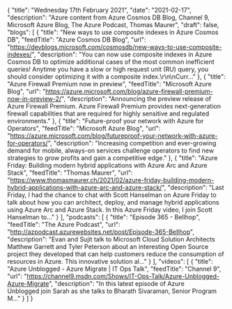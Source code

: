 {
  "title": "Wednesday 17th February 2021",
  "date": "2021-02-17",
  "description": "Azure content from Azure Cosmos DB Blog, Channel 9, Microsoft Azure Blog, The Azure Podcast, Thomas Maurer",
  "draft": false,
  "blogs": [
    {
      "title": "New ways to use composite indexes in Azure Cosmos DB",
      "feedTitle": "Azure Cosmos DB Blog",
      "url": "https://devblogs.microsoft.com/cosmosdb/new-ways-to-use-composite-indexes/",
      "description": "You can now use composite indexes in Azure Cosmos DB to optimize additional cases of the most common inefficient queries! Anytime you have a slow or high request unit (RU) query, you should consider optimizing it with a composite index.\r\n\nCurr..."
    },
    {
      "title": "Azure Firewall Premium now in preview",
      "feedTitle": "Microsoft Azure Blog",
      "url": "https://azure.microsoft.com/blog/azure-firewall-premium-now-in-preview-2/",
      "description": "Announcing the preview release of Azure Firewall Premium. Azure Firewall Premium provides next-generation firewall capabilities that are required for highly sensitive and regulated environments."
    },
    {
      "title": "Future-proof your network with Azure for Operators",
      "feedTitle": "Microsoft Azure Blog",
      "url": "https://azure.microsoft.com/blog/futureproof-your-network-with-azure-for-operators/",
      "description": "Increasing competition and ever-growing demand for mobile, always-on services challenge operators to find new strategies to grow profits and gain a competitive edge."
    },
    {
      "title": "Azure Friday: Building modern hybrid applications with Azure Arc and Azure Stack",
      "feedTitle": "Thomas Maurer",
      "url": "https://www.thomasmaurer.ch/2021/02/azure-friday-building-modern-hybrid-applications-with-azure-arc-and-azure-stack/",
      "description": "Last Friday, I had the chance to chat with Scott Hanselman on Azure Friday to talk about how you can architect, deploy, and manage hybrid applications using Azure Arc and Azure Stack. In this Azure Friday video, I join Scott Hanselman to..."
    }
  ],
  "podcasts": [
    {
      "title": "Episode 365 - Bellhop",
      "feedTitle": "The Azure Podcast",
      "url": "http://azpodcast.azurewebsites.net/post/Episode-365-Bellhop",
      "description": "Evan and Sujit talk to Microsoft Cloud Solution Architects Matthew Garrett and Tyler Peterson about an interesting Open Source project they developed that can help customers reduce the consumption of resources in Azure. This innovative solution al..."
    }
  ],
  "videos": [
    {
      "title": "Azure Unblogged - Azure Migrate | IT Ops Talk",
      "feedTitle": "Channel 9",
      "url": "https://channel9.msdn.com/Shows/IT-Ops-Talk/Azure-Unblogged-Azure-Migrate",
      "description": "In this latest episode of Azure Unblogged join Sarah as she talks to Bharath Sivaraman, Senior Program M..."
    }
  ]
}